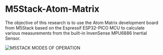 # M5Stack-Atom-Matrix

The objective of this research is to use the Atom Matrix development board from M5Stack based on the Espressif ESP32-PICO MCU to calculate various measurements from the built-in InvenSense MPU6886 Inertial Sensor.

![M5STACK MODES OF OPERATION](https://user-images.githubusercontent.com/119133676/206887701-fece0d73-4b3f-4c06-9ff0-9aca941ea699.png)
